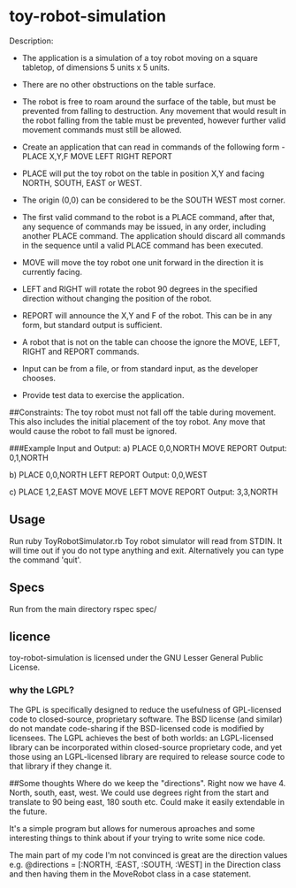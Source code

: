 toy-robot-simulation
====================

Description:
  * The application is a simulation of a toy robot moving on a square tabletop, of dimensions 5 units x 5 units.
  * There are no other obstructions on the table surface.
  * The robot is free to roam around the surface of the table, but must be prevented from falling to destruction. Any movement that would result in the robot falling from the table must be prevented, however further valid movement commands must still be allowed.

  * Create an application that can read in commands of the following form -
PLACE X,Y,F
MOVE
LEFT
RIGHT
REPORT

  * PLACE will put the toy robot on the table in position X,Y and facing NORTH, SOUTH, EAST or WEST. 
  * The origin (0,0) can be considered to be the SOUTH WEST most corner.
  * The first valid command to the robot is a PLACE command, after that, any sequence of commands may be issued, in any order, including another PLACE command. The application should discard all commands in the sequence until a valid PLACE command has been executed.
  * MOVE will move the toy robot one unit forward in the direction it is currently facing.
  * LEFT and RIGHT will rotate the robot 90 degrees in the specified direction without changing the position of the robot.
  * REPORT will announce the X,Y and F of the robot. This can be in any form, but standard output is sufficient.

  * A robot that is not on the table can choose the ignore the MOVE, LEFT, RIGHT and REPORT commands.
  * Input can be from a file, or from standard input, as the developer chooses.
  * Provide test data to exercise the application.

##Constraints:
The toy robot must not fall off the table during movement. This also includes the initial placement of the toy robot. 
Any move that would cause the robot to fall must be ignored.

###Example Input and Output:
a)
PLACE 0,0,NORTH
MOVE
REPORT
Output: 0,1,NORTH

b)
PLACE 0,0,NORTH
LEFT
REPORT
Output: 0,0,WEST

c)
PLACE 1,2,EAST
MOVE
MOVE
LEFT
MOVE
REPORT
Output: 3,3,NORTH

## Usage
Run ruby ToyRobotSimulator.rb
Toy robot simulator will read from STDIN. It will time out if you do not type anything and exit. Alternatively you can type the command 'quit'.

## Specs
Run from the main directory rspec spec/

## licence
toy-robot-simulation is licensed under the GNU Lesser General Public License.

### why the LGPL?
The GPL is specifically designed to reduce the usefulness of GPL-licensed code to closed-source, proprietary software. The BSD license (and similar) do not mandate code-sharing if the BSD-licensed code is modified by licensees. The LGPL achieves the best of both worlds: an LGPL-licensed library can be incorporated within closed-source proprietary code, and yet those using an LGPL-licensed library are required to release source code to that library if they change it.


##Some thoughts
Where do we keep the "directions". Right now we have 4. North, south, east, west. We could use degrees right from the start and translate to 90 being east, 180 south etc. Could make it easily extendable in the future.

It's a simple program but allows for numerous aproaches and some interesting things to think about if your trying to write some nice code.

The main part of my code I'm not convinced is great are the direction values e.g. @directions = [:NORTH, :EAST, :SOUTH, :WEST] in the Direction class and then having them in the MoveRobot class in a case statement.
